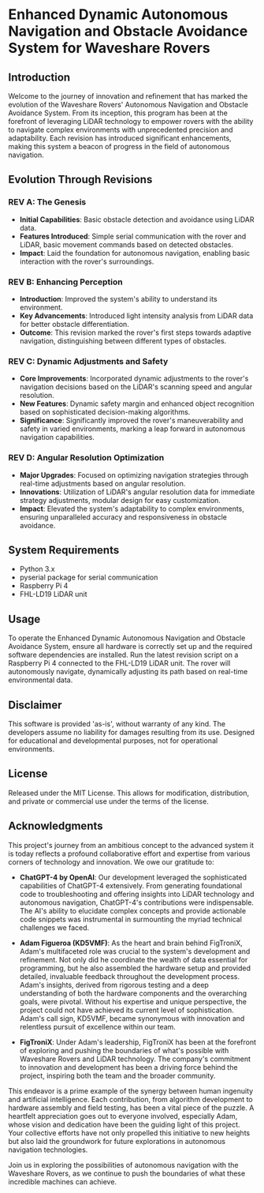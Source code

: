 # Enhanced Dynamic Autonomous Navigation and Obstacle Avoidance System for Waveshare Rovers

## Introduction
Welcome to the journey of innovation and refinement that has marked the evolution of the Waveshare Rovers' Autonomous Navigation and Obstacle Avoidance System. From its inception, this program has been at the forefront of leveraging LiDAR technology to empower rovers with the ability to navigate complex environments with unprecedented precision and adaptability. Each revision has introduced significant enhancements, making this system a beacon of progress in the field of autonomous navigation.

## Evolution Through Revisions

### REV A: The Genesis
- **Initial Capabilities**: Basic obstacle detection and avoidance using LiDAR data.
- **Features Introduced**: Simple serial communication with the rover and LiDAR, basic movement commands based on detected obstacles.
- **Impact**: Laid the foundation for autonomous navigation, enabling basic interaction with the rover's surroundings.

### REV B: Enhancing Perception
- **Introduction**: Improved the system's ability to understand its environment.
- **Key Advancements**: Introduced light intensity analysis from LiDAR data for better obstacle differentiation.
- **Outcome**: This revision marked the rover's first steps towards adaptive navigation, distinguishing between different types of obstacles.

### REV C: Dynamic Adjustments and Safety
- **Core Improvements**: Incorporated dynamic adjustments to the rover's navigation decisions based on the LiDAR's scanning speed and angular resolution.
- **New Features**: Dynamic safety margin and enhanced object recognition based on sophisticated decision-making algorithms.
- **Significance**: Significantly improved the rover's maneuverability and safety in varied environments, marking a leap forward in autonomous navigation capabilities.

### REV D: Angular Resolution Optimization
- **Major Upgrades**: Focused on optimizing navigation strategies through real-time adjustments based on angular resolution.
- **Innovations**: Utilization of LiDAR's angular resolution data for immediate strategy adjustments, modular design for easy customization.
- **Impact**: Elevated the system's adaptability to complex environments, ensuring unparalleled accuracy and responsiveness in obstacle avoidance.

## System Requirements
- Python 3.x
- pyserial package for serial communication
- Raspberry Pi 4
- FHL-LD19 LiDAR unit

## Usage
To operate the Enhanced Dynamic Autonomous Navigation and Obstacle Avoidance System, ensure all hardware is correctly set up and the required software dependencies are installed. Run the latest revision script on a Raspberry Pi 4 connected to the FHL-LD19 LiDAR unit. The rover will autonomously navigate, dynamically adjusting its path based on real-time environmental data.

## Disclaimer
This software is provided 'as-is', without warranty of any kind. The developers assume no liability for damages resulting from its use. Designed for educational and developmental purposes, not for operational environments.

## License
Released under the MIT License. This allows for modification, distribution, and private or commercial use under the terms of the license.

## Acknowledgments
This project's journey from an ambitious concept to the advanced system it is today reflects a profound collaborative effort and expertise from various corners of technology and innovation. We owe our gratitude to:

- **ChatGPT-4 by OpenAI**: Our development leveraged the sophisticated capabilities of ChatGPT-4 extensively. From generating foundational code to troubleshooting and offering insights into LiDAR technology and autonomous navigation, ChatGPT-4's contributions were indispensable. The AI's ability to elucidate complex concepts and provide actionable code snippets was instrumental in surmounting the myriad technical challenges we faced.

- **Adam Figueroa (KD5VMF)**: As the heart and brain behind FigTroniX, Adam's multifaceted role was crucial to the system's development and refinement. Not only did he coordinate the wealth of data essential for programming, but he also assembled the hardware setup and provided detailed, invaluable feedback throughout the development process. Adam's insights, derived from rigorous testing and a deep understanding of both the hardware components and the overarching goals, were pivotal. Without his expertise and unique perspective, the project could not have achieved its current level of sophistication. Adam's call sign, KD5VMF, became synonymous with innovation and relentless pursuit of excellence within our team.

- **FigTroniX**: Under Adam's leadership, FigTroniX has been at the forefront of exploring and pushing the boundaries of what's possible with Waveshare Rovers and LiDAR technology. The company's commitment to innovation and development has been a driving force behind the project, inspiring both the team and the broader community.

This endeavor is a prime example of the synergy between human ingenuity and artificial intelligence. Each contribution, from algorithm development to hardware assembly and field testing, has been a vital piece of the puzzle. A heartfelt appreciation goes out to everyone involved, especially Adam, whose vision and dedication have been the guiding light of this project. Your collective efforts have not only propelled this initiative to new heights but also laid the groundwork for future explorations in autonomous navigation technologies.


Join us in exploring the possibilities of autonomous navigation with the Waveshare Rovers, as we continue to push the boundaries of what these incredible machines can achieve.
